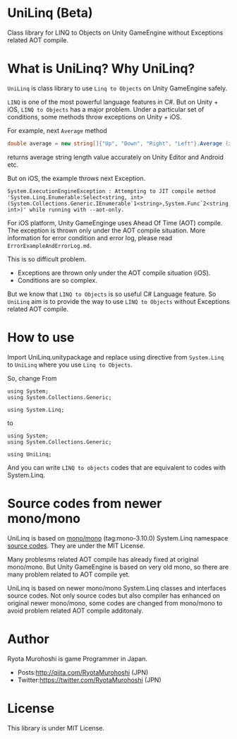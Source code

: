 # UniLinq (Beta)

Class library for LINQ to Objects on Unity GameEngine without Exceptions related AOT compile.

# What is UniLinq? Why UniLinq?

`UniLinq` is class library to use `Linq to Objects` on Unity GameEngine safely.

`LINQ` is one of the most powerful language features in C#. But on Unity + iOS, `LINQ to Objects` has a major problem. Under a particular set of conditions, some methods throw exceptions on Unity + iOS.

For example, next `Average` method 

```csharp
double average = new string[]{"Up", "Down", "Right", "Left"}.Average (it => it.Length);
```

returns average string length value accurately on Unity Editor and Android etc.

But on iOS, the example throws next Exception.

```
System.ExecutionEngineException : Attempting to JIT compile method 'System.Linq.Enumerable:Select<string, int> (System.Collections.Generic.IEnumerable`1<string>,System.Func`2<string, int>)' while running with --aot-only.
```

For iOS platform, Unity GameEnginge uses Ahead Of Time (AOT) compile. The exception is thrown only under the AOT compile situation.  More information for error condition and error log, please read `ErrorExampleAndErrorLog.md`.

This is so difficult problem.

* Exceptions are thrown only under the AOT compile situation (iOS).
* Conditions are so complex.

But we know that `LINQ to Objects` is so useful C# Language feature. So `UniLinq` aim is to provide the way to use `LINQ to Objects` without Exceptions related AOT compile.

# How to use

Import UniLinq.unitypackage and replace using directive from `System.Linq` to `UniLinq` where you use `Linq to Objects`.

So, change From

```
using System;
using System.Collections.Generic;

using System.Linq;
```

to

```
using System;
using System.Collections.Generic;

using UniLinq;
```

And you can write `LINQ to objects` codes that are equivalent to codes with System.Linq.

# Source codes from newer mono/mono

UniLinq is based on [mono/mono](https://github.com/mono/mono/tree/mono-3.10.0) (tag:mono-3.10.0) System.Linq namespace [source codes](https://github.com/mono/mono/tree/mono-3.10.0/mcs/class/System.Core/System.Linq). They are under the MIT License.

Many problesms related AOT compile has already fixed at original mono/mono. But Unity GameEngine is based on very old mono, so there are many problem related to AOT compile yet.

UniLinq is based on newer mono/mono System.Linq classes and interfaces source codes. Not only source codes but also compiler has enhanced on original newer mono/mono, some codes are changed from mono/mono to avoid problem related AOT compile additonaly.

# Author
Ryota Murohoshi is game Programmer in Japan.

* Posts:http://qiita.com/RyotaMurohoshi (JPN)
* Twitter:https://twitter.com/RyotaMurohoshi (JPN)

# License

This library is under MIT License.
